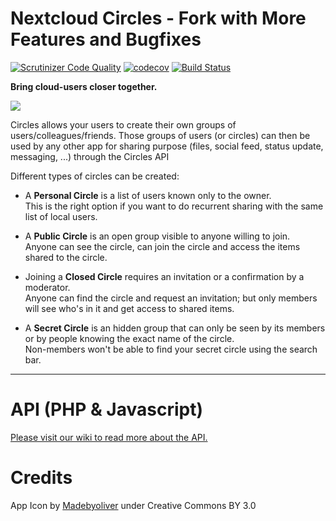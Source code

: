 # Nextcloud Circles - Fork with More Features and Bugfixes

[![Scrutinizer Code Quality](https://scrutinizer-ci.com/g/nextcloud/circles/badges/quality-score.png?b=master)](https://scrutinizer-ci.com/g/nextcloud/circles/?branch=master)
[![codecov](https://codecov.io/gh/nextcloud/circles/branch/master/graph/badge.svg)](https://codecov.io/gh/nextcloud/circles)
[![Build Status](https://drone.nextcloud.com/api/badges/nextcloud/circles/status.svg)](https://drone.nextcloud.com/nextcloud/circles)

**Bring cloud-users closer together.**

![](https://raw.githubusercontent.com/nextcloud/circles/master/screenshots/0.12.0.png)

Circles allows your users to create their own groups of users/colleagues/friends. 
Those groups of users (or circles) can then be used by any other app for sharing purpose 
(files, social feed, status update, messaging, ...) through the Circles API

Different types of circles can be created:


- A **Personal Circle** is a list of users known only to the owner.  
This is the right option if you want to do recurrent sharing with the same list of local users.

- A **Public Circle** is an open group visible to anyone willing to join.  
Anyone can see the circle, can join the circle and access the items shared to the circle.
 
- Joining a **Closed Circle** requires an invitation or a confirmation by a moderator.  
Anyone can find the circle and request an invitation; but only members will see who's in it and get access to shared items.

- A **Secret Circle** is an hidden group that can only be seen by its members or by people knowing the exact name of the circle.  
Non-members won't be able to find your secret circle using the search bar.


***
# API (PHP & Javascript)

[Please visit our wiki to read more about the API.](https://github.com/nextcloud/circles/wiki)



# Credits

App Icon by [Madebyoliver](http://www.flaticon.com/authors/madebyoliver) under Creative Commons BY 3.0
